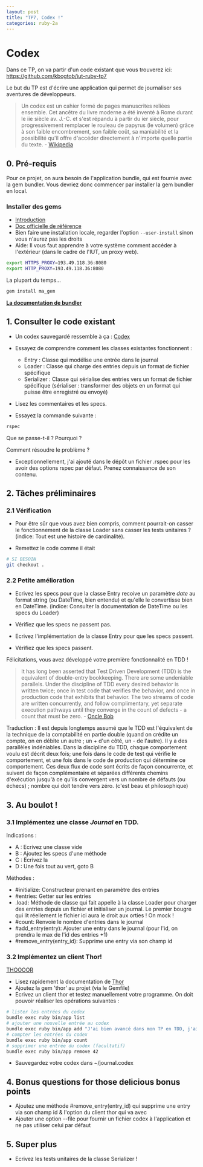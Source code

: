 ```yaml
---
layout: post
title: "TP7, Codex !"
categories: ruby-2a
---
```


# Codex

Dans ce TP, on va partir d'un code existant que vous trouverez ici: https://github.com/kbogtob/iut-ruby-tp7

Le but du TP est d'écrire une application qui permet de journaliser ses aventures de développeurs. 

> Un codex est un cahier formé de pages manuscrites reliées ensemble. Cet ancêtre du livre moderne a été inventé à Rome durant le iie siècle av. J.-C. et s'est répandu à partir du ier siècle, pour progressivement remplacer le rouleau de papyrus (le volumen) grâce à son faible encombrement, son faible coût, sa maniabilité et la possibilité qu'il offre d'accéder directement à n'importe quelle partie du texte. - [Wikipedia](https://fr.wikipedia.org/wiki/Codex)

## 0. Pré-requis

Pour ce projet, on aura besoin de l'application bundle, qui est fournie avec la gem bundler. Vous devriez donc commencer par installer la gem bundler en local.

### Installer des gems

* [Introduction](https://www.ruby-lang.org/en/libraries/)
* [Doc officielle de référence](http://guides.rubygems.org/command-reference/)
* Bien faire une installation locale, regarder l'option `--user-install` sinon vous n'aurez pas les droits
* Aide: Il vous faut apprendre à votre système comment accéder à l'extérieur
(dans le cadre de l'IUT, un proxy web).

```sh
export HTTPS_PROXY=193.49.118.36:8080
export HTTP_PROXY=193.49.118.36:8080
```

La plupart du temps...
```sh
gem install ma_gem
```

[**La documentation de bundler**](http://bundler.io/v1.12/#getting-started)

## 1. Consulter le code existant
* Un codex sauvegardé ressemble à ça : [Codex](https://github.com/kbogtob/iut-ruby-tp7/blob/master/spec/etc/sample_journal.codex)

* Essayez de comprendre comment les classes existantes fonctionnent :
  * Entry : Classe qui modélise une entrée dans le journal
  * Loader : Classe qui charge des entries depuis un format de fichier spécifique
  * Serializer : Classe qui sérialise des entries vers un format de fichier spécifique (sérialiser : transformer des objets en un format qui puisse être enregistré ou envoyé)
* Lisez les commentaires et les specs.
* Essayez la commande suivante :
```sh
rspec
```
Que se passe-t-il ? Pourquoi ?

Comment résoudre le problème ? 
* Exceptionnellement, j'ai ajouté dans le dépôt un fichier .rspec pour les avoir des options rspec par défaut. Prenez connaissance de son contenu.

## 2. Tâches préliminaires

### 2.1 Vérification
* Pour être sûr que vous avez bien compris, comment pourrait-on casser le fonctionnement de la classe Loader sans casser les tests unitaires ? (indice: Tout est une histoire de cardinalité).

* Remettez le code comme il était

```sh
# SI BESOIN
git checkout .
```

### 2.2 Petite amélioration
* Ecrivez les specs pour que la classe Entry recoive un paramètre _date_ au format string (ou DateTime, bien entendu) et qu'elle le convertisse bien en DateTime. (indice: Consulter la documentation de DateTime ou les specs du Loader)

* Vérifiez que les specs ne passent pas.

* Ecrivez l'implémentation de la classe Entry pour que les specs passent.

* Vérifiez que les specs passent.

Félicitations, vous avez développé votre première fonctionnalité en TDD !

>It has long been asserted that Test Driven Development (TDD) is the equivalent of double-entry bookkeeping. There are some undeniable parallels. Under the discipline of TDD every desired behavior is written twice; once in test code that verifies the behavior, and once in production code that exhibits that behavior. The two streams of code are written concurrently, and follow complimentary, yet separate execution pathways until they converge in the count of defects - a count that must be zero. - [Oncle Bob](http://blog.cleancoder.com/uncle-bob/2017/03/07/SymmetryBreaking.html)

Traduction : Il est depuis longtemps assumé que le TDD est l'équivalent de la technique de la comptabilité en partie double (quand on crédite un compte, on en débite un autre ; un + d'un côté, un - de l'autre). Il y a des parallèles indéniables. Dans la discipline du TDD, chaque comportement voulu est décrit deux fois; une fois dans le code de test qui vérifie le comportement, et une fois dans le code de production qui détermine ce comportement. Ces deux flux de code sont écrits de façon concurrente, et suivent de façon complémentaire et séparées différents chemins d'exécution jusqu'à ce qu'ils convergent vers un nombre de défauts (ou échecs) ;  nombre qui doit tendre vers zéro. (c'est beau et philosophique)

## 3. Au boulot !

### 3.1 Implémentez une classe _Journal_ en TDD.
Indications :
* A : Ecrivez une classe vide
* B : Ajoutez les specs d'une méthode
* C : Ecrivez la
* D : Une fois tout au vert, goto B

Méthodes :
* #initialize: Constructeur prenant en paramètre des entries
* #entries: Getter sur les entries
* .load: Méthode de classe qui fait appelle à la classe Loader pour charger des entries depuis un fichier et initialiser un journal. Le premier bougre qui lit réellement le fichier ici aura le droit aux orties ! On mock !
* #count: Renvoie le nombre d'entries dans le journal
* #add_entry(entry): Ajouter une entry dans le journal (pour l'id, on prendra le max de l'id des entries +1)
* #remove_entry(entry_id): Supprime une entry via son champ id

### 3.2 Implémentez un client Thor!
[THOOOOR](http://i.imgur.com/YmGKkqs.gif)

* Lisez rapidement la documentation de [Thor](http://whatisthor.com/)
* Ajoutez la gem 'thor' au projet (via le Gemfile)
* Ecrivez un client thor et testez manuellement votre programme. On doit pouvoir réaliser les opérations suivantes :
```sh
# lister les entrées du codex
bundle exec ruby bin/app list
# ajouter une nouvelle entrée au codex
bundle exec ruby bin/app add "J'ai bien avancé dans mon TP en TDD, j'ai atteint l'illumination."
# compter les entrées du codex
bundle exec ruby bin/app count
# supprimer une entrée du codex (facultatif)
bundle exec ruby bin/app remove 42
```
* Sauvegardez votre codex dans ~/journal.codex

## 4. Bonus questions for those delicious bonus points

* Ajoutez une méthode #remove_entry(entry_id) qui supprime une entry via son champ id & l'option du client thor qui va avec
* Ajouter une option --file pour fournir un fichier codex à l'application et ne pas utiliser celui par défaut

## 5. Super plus
* Ecrivez les tests unitaires de la classe Serializer !

